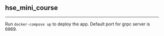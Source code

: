 ## hse_mini_course

----

Run `docker-compose up` to deploy the app. Default port for grpc server is 6969.
